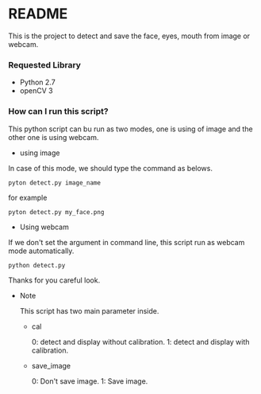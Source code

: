 # README #

This is the project to detect and save the face, eyes, mouth from image or webcam.

### Requested Library ###

* Python 2.7
* openCV 3

### How can I run this script? ###

This python script can bu run as two modes, one is using of image and the other one is using webcam.

* using image

In case of this mode, we should type the command as belows.

    pyton detect.py image_name

for example

    pyton detect.py my_face.png

* Using webcam

If we don't set the argument in command line, this script run as webcam mode automatically.

    python detect.py

Thanks for you careful look.

* Note

    This script has two main parameter inside.

    - cal

        0: detect and display without calibration.
        1: detect and display with calibration.

    - save_image

        0: Don't save image.
        1: Save image.
